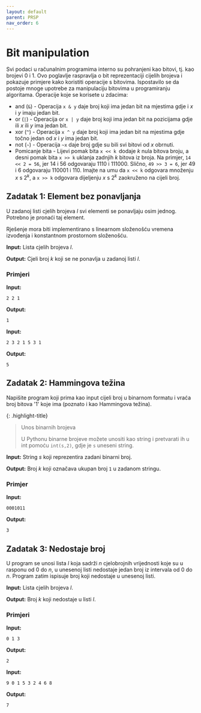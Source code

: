 ```yaml
---
layout: default
parent: PRSP
nav_order: 6
---
```


# Bit manipulation
Svi podaci u računalnim programima interno su pohranjeni kao bitovi, tj. kao brojevi 0 i 1. Ovo poglavlje raspravlja o bit reprezentaciji cijelih brojeva i pokazuje primjere kako koristiti operacije s bitovima. Ispostavilo se da postoje mnoge upotrebe za manipulaciju bitovima u programiranju algoritama. Operacije koje se korisete u zdacima:
- and (`&`) - Operacija `x & y` daje broj koji ima jedan bit na mjestima gdje i $x$ i $y$ imaju jedan bit. 
- or (`|`) - Operacija or `x | y` daje broj koji ima jedan bit na pozicijama gdje ili $x$ ili $y$ ima jedan bit.
- xor (`^`) - Operacija `x ^ y` daje broj koji ima jedan bit na mjestima gdje točno jedan od $x$ i $y$ ima jedan bit.
- not (`~`) - Operacija `~x` daje broj gdje su bili svi bitovi od $x$
obrnuti.
- Pomicanje bita - Lijevi pomak bita `x << k `dodaje $k$ nula bitova broju, a desni pomak bita `x >> k` uklanja zadnjih $k$ bitova iz broja. Na primjer, `14 << 2 = 56`, jer 14 i 56 odgovaraju 1110 i 111000. Slično, `49 >> 3 = 6`, jer 49 i 6 odgovaraju 110001 i 110. Imajte na umu da `x << k` odgovara množenju $x$ s $2^k$, a `x >> k` odgovara dijeljenju $x$ s $2^k$ zaokruženo na cijeli broj.


## Zadatak 1: Element bez ponavljanja
U zadanoj listi cjelih brojeva $l$ svi elementi se ponavljaju osim jednog. Potrebno je pronaći taj element. 

Rješenje mora biti implementirano s linearnom složenošću vremena izvođenja i konstantnom prostornom složenošću.

**Input:**
Lista cjelih brojeva $l$.

**Output:**
Cjeli broj $k$ koji se ne ponavlja u zadanoj listi $l$.

### Primjeri
**Input:**
```
2 2 1
```
**Output:**
```
1
```
**Input:**
```
2 3 2 1 5 3 1
```
**Output:**
```
5
```

## Zadatak 2: Hammingova težina

Napišite program koji prima kao input cijeli broj u binarnom formatu i vraća broj bitova '1' koje ima (poznato i kao Hammingova težina).

{: .highlight-title}
> Unos binarnih brojeva
>
> U Pythonu binarne brojeve možete unositi kao string i pretvarati ih u int pomoću `int(s,2)`, gdje je `s` uneseni string.

**Input:**
String $s$ koji reprezentira zadani binarni broj.

**Output:**
Broj $k$ koji označava ukupan broj `1` u zadanom stringu.

### Primjer
**Input:**
```
0001011
```
**Output:**
```
3
```

## Zadatak 3: Nedostaje broj
U program se unosi lista $l$ koja sadrži $n$ cjelobrojnih vrijednosti koje su u rasponu od $0$ do $n$, u unesenoj listi nedostaje jedan broj iz intervala od $0$ do $n$. Program zatim ispisuje broj koji nedostaje u unesenoj listi.

**Input:**
Lista cjelih brojeva $l$.

**Output:**
Broj $k$ koji nedostaje u listi $l$.

### Primjeri
**Input:**
```
0 1 3
```
**Output:**
```
2
```
**Input:**
```
9 0 1 5 3 2 4 6 8 
```
**Output:**
```
7
```